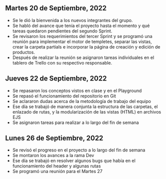 ## Martes 20 de Septiembre, 2022
* Se le dió la bienvenida a los nuevos integrantes del grupo. 
* Se habló del avance que tenía el proyecto hasta el momento y qué tareas quedaron pendientes del segundo Sprint.
* Se revisaron los requerimientos del tercer Sprint y se programó una reunión para implementar el motor de templetes, separar las vistas, crear la carpeta partials e incorporar la página de creación y edición de productos.
* Después de realizar la reunión se asignaron tareas individuales en el tablero de Trello con su respectivo responsable.

## Jueves 22 de Septiembre, 2022
* Se repasaron los conceptos vistos en clase y en el Playground
* Se repasó el funcionamiento del repositorio en Git
* Se aclararon dudas acerca de la metodología de trabajo del equipo
* Ese día se trabajó de manera conjunta la estructura de las carpetas, el enlazado de rutas, y la modularización 
de las vistas (HTML) en archivos EJS
* Se asignaron tareas para realizar a lo largo del fin de semana

## Lunes 26 de Septiembre, 2022
* Se revisó el progreso en el proyecto a lo largo del fin de semana
* Se montaron los avances a la rama Dev
* Ese día se trabajó en resolver algunos bugs que había en el funcionamiento del header y algunas rutas
* Se programó una reunión para el Martes 27


